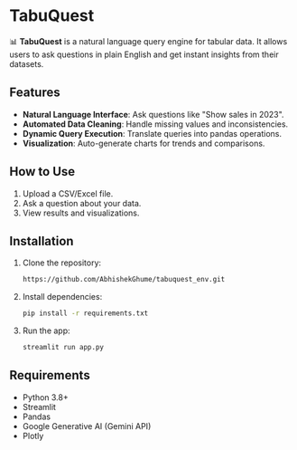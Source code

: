 # TabuQuest

📊 **TabuQuest** is a natural language query engine for tabular data. It allows users to ask questions in plain English and get instant insights from their datasets.

## Features
- **Natural Language Interface**: Ask questions like "Show sales in 2023".
- **Automated Data Cleaning**: Handle missing values and inconsistencies.
- **Dynamic Query Execution**: Translate queries into pandas operations.
- **Visualization**: Auto-generate charts for trends and comparisons.

## How to Use
1. Upload a CSV/Excel file.
2. Ask a question about your data.
3. View results and visualizations.

## Installation
1. Clone the repository:
   ```bash
   https://github.com/AbhishekGhume/tabuquest_env.git

2. Install dependencies:
   ```bash
   pip install -r requirements.txt

3. Run the app:
   ```bash
   streamlit run app.py

## Requirements
- Python 3.8+
- Streamlit
- Pandas
- Google Generative AI (Gemini API)
- Plotly
